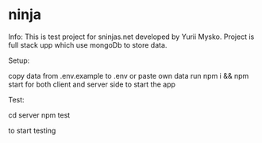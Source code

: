 # ninja
Info:
This is test project for sninjas.net developed by Yurii Mysko.
Project is full stack upp which use mongoDb to store data.


Setup:

copy data from .env.example to .env or paste own data
run npm i && npm start for both client and server side to start the app

Test:

cd server
npm test

to start testing
